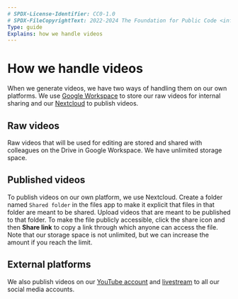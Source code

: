 ```yaml
---
# SPDX-License-Identifier: CC0-1.0
# SPDX-FileCopyrightText: 2022-2024 The Foundation for Public Code <info@publiccode.net>
Type: guide
Explains: how we handle videos
---
```


# How we handle videos

When we generate videos, we have two ways of handling them on our own platforms.
We use [Google Workspace](../tool-management/google-workspace.md) to store our raw videos for internal sharing and our [Nextcloud](../tool-management/nextcloud.md) to publish videos.

## Raw videos

Raw videos that will be used for editing are stored and shared with colleagues on the Drive in Google Workspace.
We have unlimited storage space.

## Published videos

To publish videos on our own platform, we use Nextcloud.
Create a folder named `Shared folder` in the files app to make it explicit that files in that folder are meant to be shared.
Upload videos that are meant to be published to that folder.
To make the file publicly accessible, click the share icon and then **Share link** to copy a link through which anyone can access the file.
Note that our storage space is not unlimited, but we can increase the amount if you reach the limit.

## External platforms

We also publish videos on our [YouTube account](https://www.youtube.com/channel/UCXIL94kkenw0cs_ZgNhKYuw) and [livestream](../live-streaming/index.md) to all our social media accounts.
